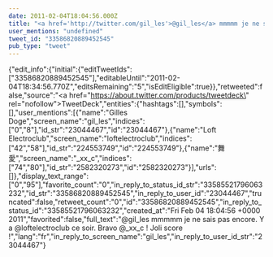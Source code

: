 ```yaml
---
date: 2011-02-04T18:04:56.000Z
title: "<a href='http://twitter.com/gil_les'>@gil_les</a> mmmmm je ne sais pas encore. Y a <a href='http://twitter.com/loftelectroclub'>@loftelectroclub</a> ce soir. Bravo <a href='http://twitter.com/_xx_c'>@_xx_c</a> ! Joli score !″"
user_mentions: "undefined"
tweet_id: "33586820889452545"
pub_type: "tweet"
---
```

{"edit_info":{"initial":{"editTweetIds":["33586820889452545"],"editableUntil":"2011-02-04T18:34:56.770Z","editsRemaining":"5","isEditEligible":true}},"retweeted":false,"source":"<a href=\"https://about.twitter.com/products/tweetdeck\" rel=\"nofollow\">TweetDeck</a>","entities":{"hashtags":[],"symbols":[],"user_mentions":[{"name":"Gilles Doge","screen_name":"gil_les","indices":["0","8"],"id_str":"23044467","id":"23044467"},{"name":"Loft Electroclub","screen_name":"loftelectroclub","indices":["42","58"],"id_str":"224553749","id":"224553749"},{"name":"舞愛","screen_name":"_xx_c","indices":["74","80"],"id_str":"2582320273","id":"2582320273"}],"urls":[]},"display_text_range":["0","95"],"favorite_count":"0","in_reply_to_status_id_str":"33585521796063232","id_str":"33586820889452545","in_reply_to_user_id":"23044467","truncated":false,"retweet_count":"0","id":"33586820889452545","in_reply_to_status_id":"33585521796063232","created_at":"Fri Feb 04 18:04:56 +0000 2011","favorited":false,"full_text":"@gil_les mmmmm je ne sais pas encore. Y a @loftelectroclub ce soir. Bravo @_xx_c ! Joli score !","lang":"fr","in_reply_to_screen_name":"gil_les","in_reply_to_user_id_str":"23044467"}
